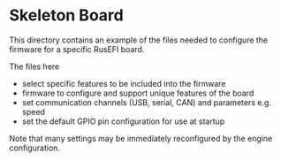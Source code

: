 # Skeleton Board

This directory contains an example of the files needed to configure the
firmware for a specific RusEFI board.

The files here
 - select specific features to be included into the firmware
 - firmware to configure and support unique features of the board
 - set communication channels (USB, serial, CAN) and parameters e.g. speed 
 - set the default GPIO pin configuration for use at startup

Note that many settings may be immediately reconfigured by the engine
configuration.
